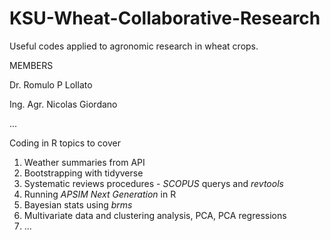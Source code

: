 # KSU-Wheat-Collaborative-Research

Useful codes applied to agronomic research in wheat crops.

MEMBERS

Dr. Romulo P Lollato

Ing. Agr. Nicolas Giordano

...

Coding in R topics to cover

1.  Weather summaries from API
2.  Bootstrapping with tidyverse
3.  Systematic reviews procedures - *SCOPUS* querys and *revtools*
4.  Running *APSIM Next Generation* in R
5.  Bayesian stats using *brms*
6.  Multivariate data and clustering analysis, PCA, PCA regressions
7.  ...
